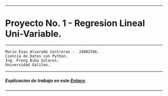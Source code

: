 ------
# Proyecto No. 1 - Regresion Lineal Uni-Variable.
------
````
Mario Esau Alvarado Contreras -  24002566.
Ciencia de Datos con Python.
Ing. Preng Biba Solares.
Universidad Galileo.
````
------
##### Explicacion de trabajo en este [Enlace](https://drive.google.com/file/d/1S97ypCATIfSVaqDS2UIxUdqk0R0JHlOH/view?usp=drive_link).
------
              
